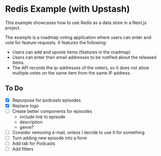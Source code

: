 # Redis Example (with Upstash)

This example showcases how to use Redis as a data store in a Next.js project.

The example is a roadmap voting application where users can enter and vote for feature requests. It features the following:

- Users can add and upvote items (features in the roadmap)
- Users can enter their email addresses to be notified about the released items.
- The API records the ip-addresses of the voters, so it does not allow multiple votes on the same item from the same IP address.

## To Do

- [x] Repurpose for podcasts episodes
- [x] Replace logo
- [ ] Create better components for episodes
    - include link to episode
    - description
    - genre?
- [ ] Consider removing e-mail, unless I decide to use it for something
- [ ] Turn adding new episode into a form
- [ ] Add tab for Podcasts
- [ ] Add filters

